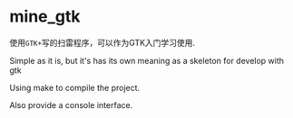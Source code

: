 ﻿mine_gtk
========

使用`GTK+`写的扫雷程序，可以作为GTK入门学习使用.

Simple as it is, but it's has its own meaning as a skeleton for develop with gtk

Using make to compile the project.

Also provide a console interface.
